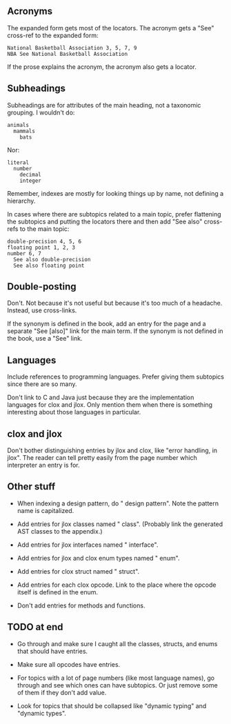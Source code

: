 ## Acronyms

The expanded form gets most of the locators. The acronym gets a "See" cross-ref
to the expanded form:

    National Basketball Association 3, 5, 7, 9
    NBA See National Basketball Association

If the prose explains the acronym, the acronym also gets a locator.

## Subheadings

Subheadings are for attributes of the main heading, not a taxonomic grouping.
I wouldn't do:

    animals
      mammals
        bats

Nor:

    literal
      number
        decimal
        integer

Remember, indexes are mostly for looking things up by name, not defining a
hierarchy.

In cases where there are subtopics related to a main topic, prefer flattening
the subtopics and putting the locators there and then add "See also" cross-refs
to the main topic:

    double-precision 4, 5, 6
    floating point 1, 2, 3
    number 6, 7
      See also double-precision
      See also floating point

## Double-posting

Don't. Not because it's not useful but because it's too much of a headache.
Instead, use cross-links.

If the synonym is defined in the book, add an entry for the page and a separate
"See [also]" link for the main term. If the synonym is not defined in the book,
use a "See" link.

## Languages

Include references to programming languages. Prefer giving them subtopics since
there are so many.

Don't link to C and Java just because they are the implementation languages for
clox and jlox. Only mention them when there is something interesting about those
languages in particular.

## clox and jlox

Don't bother distinguishing entries by jlox and clox, like "error handling, in
jlox". The reader can tell pretty easily from the page number which interpreter
an entry is for.

## Other stuff

*   When indexing a design pattern, do "<Name> design pattern". Note the pattern
    name is capitalized.

*   Add entries for jlox classes named "<name> class". (Probably link the
    generated AST classes to the appendix.)

*   Add entries for jlox interfaces named "<name> interface".

*   Add entries for jlox and clox enum types named "<name> enum".

*   Add entries for clox struct named "<name> struct".

*   Add entries for each clox opcode. Link to the place where the opcode itself
    is defined in the enum.

*   Don't add entries for methods and functions.

## TODO at end

*   Go through and make sure I caught all the classes, structs, and enums that
    should have entries.

*   Make sure all opcodes have entries.

*   For topics with a lot of page numbers (like most language names), go through
    and see which ones can have subtopics. Or just remove some of them if they
    don't add value.

*   Look for topics that should be collapsed like "dynamic typing" and "dynamic
    types".

